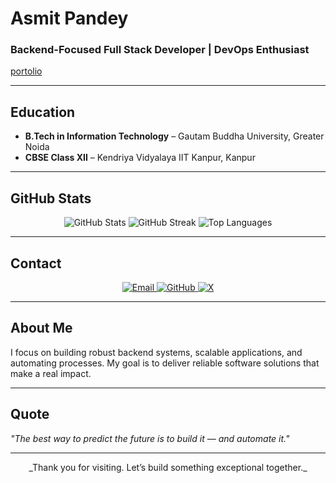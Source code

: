 # Asmit Pandey

### Backend-Focused Full Stack Developer | DevOps Enthusiast
<a href="portfoliohehe.vercel.app">portolio</a>

---

## Education

- **B.Tech in Information Technology** – Gautam Buddha University, Greater Noida  
- **CBSE Class XII** – Kendriya Vidyalaya IIT Kanpur, Kanpur

---

## GitHub Stats

<p align="center">
  <img src="https://github-readme-stats.vercel.app/api?username=asmit990&show_icons=true&theme=default" alt="GitHub Stats" />
  <img src="https://github-readme-streak-stats.herokuapp.com/?user=asmit990&theme=default" alt="GitHub Streak" />
  <img src="https://github-readme-stats.vercel.app/api/top-langs/?username=asmit990&layout=compact&theme=default" alt="Top Languages" />
</p>

---

## Contact

<p align="center">
  <a href="mailto:asmitpandey41@gmail.com">
    <img alt="Email" src="https://img.shields.io/badge/Email-D14836?style=for-the-badge" />
  </a>
 
  <a href="https://github.com/asmit990" target="_blank">
    <img alt="GitHub" src="https://img.shields.io/badge/GitHub-181717?style=for-the-badge" />
  </a>
  <a href="http://www.x.com/asmitwt" target="_blank">
    <img alt="X" src="https://img.shields.io/badge/X-1DA1F2?style=for-the-badge" />
  </a>
</p>

---

## About Me

I focus on building robust backend systems, scalable applications, and automating processes. My goal is to deliver reliable software solutions that make a real impact.

---

## Quote

*"The best way to predict the future is to build it — and automate it."*

---

<p align="center">
  _Thank you for visiting. Let’s build something exceptional together._
</p>

